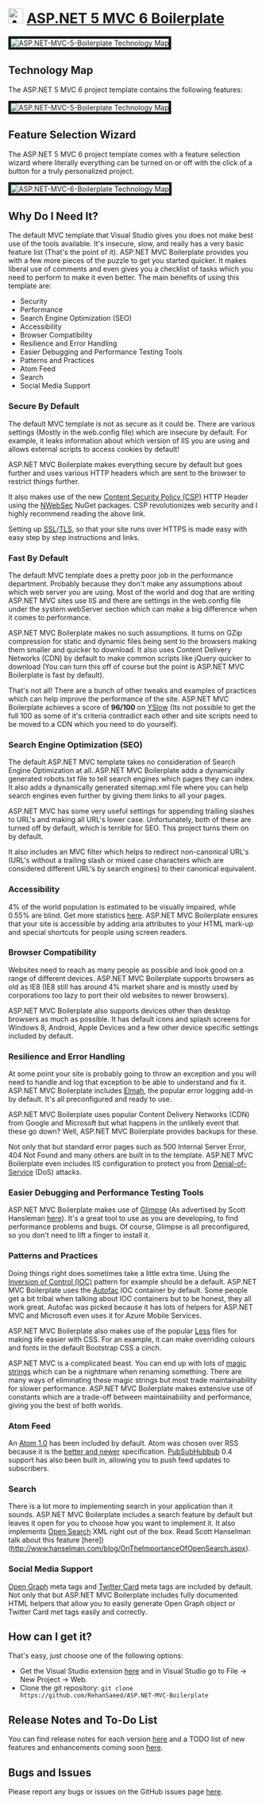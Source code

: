 <h1>
<img src="https://raw.githubusercontent.com/RehanSaeed/ASP.NET-MVC-Boilerplate/master/Images/Nuget Icon.png" alt="ASP.NET MVC Boilerplate Logo" width="30px" height="30px"/> <a href="https://github.com/RehanSaeed/ASP.NET-MVC-Boilerplate">ASP.NET 5 MVC 6 Boilerplate</a>
</h1>

<img alt="ASP.NET-MVC-5-Boilerplate Technology Map"
     border="5"
     src="https://github.com/RehanSaeed/ASP.NET-MVC-Boilerplate/blob/master/Images/MVC%205%20Preview%20Image.png" />

## Technology Map

The ASP.NET 5 MVC 6 project template contains the following features:

<img alt="ASP.NET-MVC-5-Boilerplate Technology Map"
     border="5"
     src="https://github.com/RehanSaeed/ASP.NET-MVC-Boilerplate/blob/master/Images/MVC%206%20Technology%20Map.png" />

## Feature Selection Wizard

The ASP.NET 5 MVC 6 project template comes with a feature selection wizard where literally everything can be turned on 
or off with the click of a button for a truly personalized project.

<img alt="ASP.NET-MVC-6-Boilerplate Technology Map"
     border="5"
     src="https://github.com/RehanSaeed/ASP.NET-MVC-Boilerplate/blob/master/Images/ASP.NET%20MVC%20Boilerplate%20Feature%20Selection%20Wizard%201.png" />

## Why Do I Need It?

The default MVC template that Visual Studio gives you does not make best use of the tools available. It's insecure, slow, and really has a very basic feature list (That's the point of it). ASP.NET MVC Boilerplate provides you with a few more pieces of the puzzle to get you started quicker. It makes liberal use of comments and even gives you a checklist of tasks which you need to perform to make it even better. The main benefits of using this template are:

- Security
- Performance
- Search Engine Optimization (SEO)
- Accessibility
- Browser Compatibility
- Resilience and Error Handling
- Easier Debugging and Performance Testing Tools
- Patterns and Practices
- Atom Feed
- Search
- Social Media Support

### Secure By Default

The default MVC template is not as secure as it could be. There are various settings (Mostly in the web.config file) which are insecure by default. For example, it leaks information about which version of IIS you are using and allows external scripts to access cookies by default!

ASP.NET MVC Boilerplate makes everything secure by default but goes further and uses various HTTP headers which are sent to the browser to restrict things further.

It also makes use of the new [Content Security Policy (CSP)](https://developer.mozilla.org/en-US/docs/Web/Security/CSP/Introducing_Content_Security_Policy) HTTP Header using the [NWebSec](https://nwebsec.codeplex.com/) NuGet packages. CSP revolutionizes web security and I highly recommend reading the above link.

Setting up [SSL](http://en.wikipedia.org/wiki/SSL)/[TLS](http://en.wikipedia.org/wiki/Transport_Layer_Security), so that your site runs over HTTPS is made easy with easy step by step instructions and links.

### Fast By Default

The default MVC template does a pretty poor job in the performance department. Probably because they don't make any assumptions about which web server you are using. Most of the world and dog that are writing ASP.NET MVC sites use IIS and there are settings in the web.config file under the system.webServer section which can make a big difference when it comes to performance.

ASP.NET MVC Boilerplate makes no such assumptions. It turns on GZip compression for static and dynamic files being sent to the browsers making them smaller and quicker to download. It also uses Content Delivery Networks (CDN) by default to make common scripts like jQuery quicker to download (You can turn this off of course but the point is ASP.NET MVC Boilerplate is fast by default).

That's not all! There are a bunch of other tweaks and examples of practices which can help improve the performance of the site. ASP.NET MVC Boilerplate achieves a score of **96/100** on [YSlow](http://yslow.org/) (Its not possible to get the full 100 as some of it's criteria contradict each other and site scripts need to be moved to a CDN which you need to do yourself).

### Search Engine Optimization (SEO)

The default ASP.NET MVC template takes no consideration of Search Engine Optimization at all. ASP.NET MVC Boilerplate adds a dynamically generated robots.txt file to tell search engines which pages they can index. It also adds a dynamically generated sitemap.xml file where you can help search engines even further by giving them links to all your pages.

ASP.NET MVC has some very useful settings for appending trailing slashes to URL's and making all URL's lower case. Unfortunately, both of these are turned off by default, which is terrible for SEO. This project turns them on by default.

It also includes an MVC filter which helps to redirect non-canonical URL's (URL's without a trailing slash or mixed case characters which are considered different URL's by search engines) to their canonical equivalent.

### Accessibility

4% of the world population is estimated to be visually impaired, while 0.55% are blind. Get more statistics [here](http://www.sitepoint.com/how-many-users-need-accessible-websites). ASP.NET MVC Boilerplate ensures that your site is accessible by adding aria attributes to your HTML mark-up and special shortcuts for people using screen readers.

### Browser Compatibility

Websites need to reach as many people as possible and look good on a range of different devices. ASP.NET MVC Boilerplate supports browsers as old as IE8 (IE8 still has around 4% market share and is mostly used by corporations too lazy to port their old websites to newer browsers).

ASP.NET MVC Boilerplate also supports devices other than desktop browsers as much as possible. It has default icons and splash screens for Windows 8, Android, Apple Devices and a few other device specific settings included by default.

### Resilience and Error Handling

At some point your site is probably going to throw an exception and you will need to handle and log that exception to be able to understand and fix it. ASP.NET MVC Boilerplate includes [Elmah](https://code.google.com/p/elmah/), the popular error logging add-in by default. It's all preconfigured and ready to use.

ASP.NET MVC Boilerplate uses popular Content Delivery Networks (CDN) from Google and Microsoft but what happens in the unlikely event that these go down? Well, ASP.NET MVC Boilerplate provides backups for these.

Not only that but standard error pages such as 500 Internal Server Error, 404 Not Found and many others are built in to the template. ASP.NET MVC Boilerplate even includes IIS configuration to protect you from [Denial-of-Service](http://en.wikipedia.org/wiki/Denial-of-service_attack) (DoS) attacks.

### Easier Debugging and Performance Testing Tools

ASP.NET MVC Boilerplate makes use of [Glimpse](http://getglimpse.com/) (As advertised by Scott Hansleman [here](http://www.hanselman.com/blog/IfYoureNotUsingGlimpseWithASPNETForDebuggingAndProfilingYoureMissingOut.aspx)). It's a great tool to use as you are developing, to find performance problems and bugs. Of course, Glimpse is all preconfigured, so you don't need to lift a finger to install it.

### Patterns and Practices

Doing things right does sometimes take a little extra time. Using the [Inversion of Control (IOC)](http://martinfowler.com/articles/injection.html) pattern for example should be a default. ASP.NET MVC Boilerplate uses the [Autofac](http://autofac.org/) IOC container by default. Some people get a bit tribal when talking about IOC containers but to be honest, they all work great. Autofac was picked because it has lots of helpers for ASP.NET MVC and Microsoft even uses it for Azure Mobile Services.

ASP.NET MVC Boilerplate also makes use of the popular [Less](http://lesscss.org/) files for making life easier with CSS. For an example, it can make overriding colours and fonts in the default Bootstrap CSS a cinch.

ASP.NET MVC is a complicated beast. You can end up with lots of [magic strings](http://en.wikipedia.org/wiki/Magic_string) which can be a nightmare when renaming something. There are many ways of eliminating these magic strings but most trade maintainability for slower performance. ASP.NET MVC Boilerplate makes extensive use of constants which are a trade-off between maintainability and performance, giving you the best of both worlds.

### Atom Feed

An [Atom 1.0](http://atomenabled.org/developers/syndication/) has been included by default. Atom was chosen over RSS because it is the [better and newer](http://www.intertwingly.net/wiki/pie/Rss20AndAtom10Compared) specification. [PubSubHubbub](https://github.com/pubsubhubbub) 0.4 support has also been built in, allowing you to push feed updates to subscribers.

### Search

There is a lot more to implementing search in your application than it sounds. ASP.NET MVC Boilerplate includes a search feature by default but leaves it open for you to choose how you want to implement it. It also implements [Open Search](http://www.opensearch.org) XML right out of the box. Read Scott Hanselman talk about this feature [here])(http://www.hanselman.com/blog/OnTheImportanceOfOpenSearch.aspx).

### Social Media Support

[Open Graph](http://ogp.me/) meta tags and [Twitter Card](https://dev.twitter.com/cards/overview) meta tags are included by default. Not only that but ASP.NET MVC Boilerplate includes fully documented HTML helpers that allow you to easily generate Open Graph object or Twitter Card met tags easily and correctly.

## How can I get it?
That's easy, just choose one of the following options:

- Get the Visual Studio extension [here](https://visualstudiogallery.msdn.microsoft.com/6cf50a48-fc1e-4eaf-9e82-0b2a6705ca7d) and in Visual Studio go to File -> New Project -> Web.
- Clone the git repository: `git clone https://github.com/RehanSaeed/ASP.NET-MVC-Boilerplate`

## Release Notes and To-Do List
You can find release notes for each version [here](https://github.com/RehanSaeed/ASP.NET-MVC-Boilerplate/blob/master/Source/Boilerplate.Vsix/Release%20Notes.txt) and a TODO list of new features and enhancements coming soon [here](https://github.com/RehanSaeed/ASP.NET-MVC-Boilerplate/blob/master/TODO.md).

## Bugs and Issues

Please report any bugs or issues on the GitHub issues page [here](https://github.com/RehanSaeed/ASP.NET-MVC-Boilerplate/issues).
